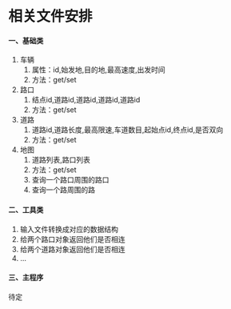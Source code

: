 # 相关文件安排
#### 一、基础类

1. 车辆
    1. 属性：id,始发地,目的地,最高速度,出发时间
    2. 方法：get/set
2. 路口
    1. 结点id,道路id,道路id,道路id,道路id
    2. 方法：get/set
3. 道路
    1. 道路id,道路长度,最高限速,车道数目,起始点id,终点id,是否双向
    2. 方法：get/set
4. 地图
    1. 道路列表,路口列表
    2. 方法：get/set
    3. 查询一个路口周围的路口
    4. 查询一个路周围的路

#### 二、工具类

1. 输入文件转换成对应的数据结构
2. 给两个路口对象返回他们是否相连
3. 给两个道路对象返回他们是否相连
4. ...

#### 三、主程序
待定

        
